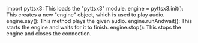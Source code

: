 
import pyttsx3: This loads the "pyttsx3" module.
engine = pyttsx3.init(): This creates a new "engine" object, which is used to play audio.
engine.say(): This method plays the given audio.
engine.runAndwait(): This starts the engine and waits for it to finish.
engine.stop(): This stops the engine and closes the connection.
